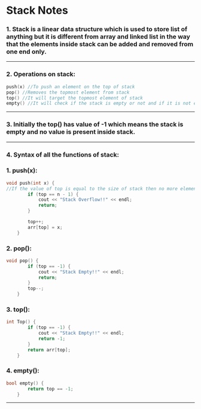 # Stack Notes

### 1. Stack is a linear data structure which is used to store list of anything but it is different from array and linked list in the way that the elements inside stack can be added and removed from one end only.
---
### 2. Operations on stack:

```c++
push(x) //To push an element on the top of stack
pop() //Removes the topmost element from stack
top() //It will target the topmost element of stack
empty() //It will check if the stack is empty or not and if it is not empty it will return false
```
---
### 3. Initially the top() has value of -1 which means the stack is empty and no value is present inside stack.
---
### 4. Syntax of all the functions of stack:

### 1. push(x):
```c++
void push(int x) {
//If the value of top is equal to the size of stack then no more elements can be added
        if (top == n - 1) {
            cout << "Stack Overflow!!" << endl;
            return;
        }

        top++;
        arr[top] = x;
    }
```

### 2. pop():
~~~c++
void pop() {
        if (top == -1) {
            cout << "Stack Empty!!" << endl;
            return;
        }
        top--;
    }

~~~
### 3. top():
~~~c++
int Top() {
        if (top == -1) {
            cout << "Stack Empty!!" << endl;
            return -1;
        }
        return arr[top];
    }
~~~
### 4. empty():
~~~c++
bool empty() {
        return top == -1;
    }
~~~
---
